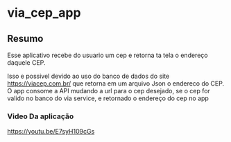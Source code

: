 # via_cep_app


## Resumo

Esse aplicativo recebe do usuario um cep e retorna ta tela o endereço daquele CEP. 

Isso e possivel devido ao uso do banco de dados do site https://viacep.com.br/ que retorna em um arquivo Json o endereco do CEP. 
O app consome a API mudando a url para o cep desejado, se o cep for valido no banco do via service, e retornado o endereço do cep no app

### Video Da aplicação

https://youtu.be/E7syH109cGs
